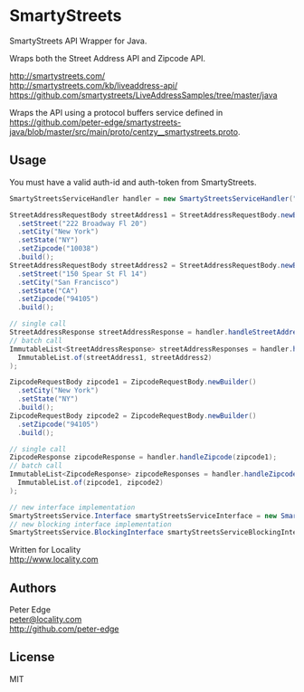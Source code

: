 # SmartyStreets

SmartyStreets API Wrapper for Java.

Wraps both the Street Address API and Zipcode API.

http://smartystreets.com/  
http://smartystreets.com/kb/liveaddress-api/  
https://github.com/smartystreets/LiveAddressSamples/tree/master/java

Wraps the API using a protocol buffers service defined in https://github.com/peter-edge/smartystreets-java/blob/master/src/main/proto/centzy__smartystreets.proto.

## Usage

You must have a valid auth-id and auth-token from SmartyStreets.

```java
SmartyStreetsServiceHandler handler = new SmartyStreetsServiceHandler("AUTH_ID", "AUTH_TOKEN");

StreetAddressRequestBody streetAddress1 = StreetAddressRequestBody.newBuilder()
  .setStreet("222 Broadway Fl 20")
  .setCity("New York")
  .setState("NY")
  .setZipcode("10038")
  .build();
StreetAddressRequestBody streetAddress2 = StreetAddressRequestBody.newBuilder()
  .setStreet("150 Spear St Fl 14")
  .setCity("San Francisco")
  .setState("CA")
  .setZipcode("94105")
  .build();

// single call
StreetAddressResponse streetAddressResponse = handler.handleStreetAddress(streetAddress1);
// batch call
ImmutableList<StreetAddressResponse> streetAddressResponses = handler.handleStreetAddress(
  ImmutableList.of(streetAddress1, streetAddress2)
);

ZipcodeRequestBody zipcode1 = ZipcodeRequestBody.newBuilder()
  .setCity("New York")
  .setState("NY")
  .build();
ZipcodeRequestBody zipcode2 = ZipcodeRequestBody.newBuilder()
  .setZipcode("94105")
  .build();

// single call
ZipcodeResponse zipcodeResponse = handler.handleZipcode(zipcode1);
// batch call
ImmutableList<ZipcodeResponse> zipcodeResponses = handler.handleZipcode(
  ImmutableList.of(zipcode1, zipcode2)
);

// new interface implementation
SmartyStreetsService.Interface smartyStreetsServiceInterface = new SmartyStreetsServiceInterfaceImpl();
// new blocking interface implementation
SmartyStreetsService.BlockingInterface smartyStreetsServiceBlockingInterface = new SmartyStreetsServiceBlockingInterfaceImpl();
```

Written for Locality  
http://www.locality.com

## Authors

Peter Edge  
peter@locality.com  
http://github.com/peter-edge

## License

MIT
